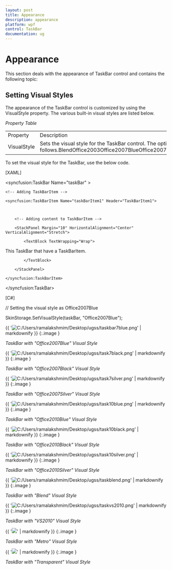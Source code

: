 ```yaml
---
layout: post
title: Appearance
description: appearance
platform: wpf
control: TaskBar
documentation: ug
---
```


# Appearance

This section deals with the appearance of TaskBar control and contains the following topic:

## Setting Visual Styles

The appearance of the TaskBar control is customized by using the VisualStyle property. The various built-in visual styles are listed below.



_Property Table_

<table>
<tr>
<td>
Property</td><td>
Description</td></tr>
<tr>
<td>
VisualStyle</td><td>
Sets the visual style for the TaskBar control. The options provided are as follows.BlendOffice2003Office2007BlueOffice2007BlackOffice2007SilverShinyBlueShinyRedSyncOrangeVS2010MetroTransparent</td></tr>
</table>




To set the visual style for the TaskBar, use the below code.





[XAML]



<!-- Adding TaskBar -->

<syncfusion:TaskBar Name="taskBar" >



    <!-- Adding TaskBarItem -->

    <syncfusion:TaskBarItem Name="taskBarItem1" Header="TaskBarItem1">



        <!-- Adding content to TaskBarItem -->

        <StackPanel Margin="10" HorizontalAlignment="Center" 										VerticalAlignment="Stretch">

            <TextBlock TextWrapping="Wrap">

This TaskBar that have a TaskBarItem.

            </TextBlock>

        </StackPanel>

    </syncfusion:TaskBarItem>

</syncfusion:TaskBar>





[C#]



// Setting the visual style as Office2007Blue

SkinStorage.SetVisualStyle(taskBar, "Office2007Blue");





{{ '![C:/Users/ramalakshmim/Desktop/ugss/taskbar7blue.png](Appearance_images/Appearance_img1.png)' | markdownify }}
{:.image }


_TaskBar with "Office2007Blue" Visual Style_



{{ '![C:/Users/ramalakshmim/Desktop/ugss/task7black.png](Appearance_images/Appearance_img2.png)' | markdownify }}
{:.image }


_TaskBar with "Office2007Black" Visual Style_



{{ '![C:/Users/ramalakshmim/Desktop/ugss/task7silver.png](Appearance_images/Appearance_img3.png)' | markdownify }}
{:.image }


_TaskBar with "Office2007Silver" Visual Style_



{{ '![C:/Users/ramalakshmim/Desktop/ugss/task10blue.png](Appearance_images/Appearance_img4.png)' | markdownify }}
{:.image }


_TaskBar with "Office2010Blue" Visual Style_



{{ '![C:/Users/ramalakshmim/Desktop/ugss/task10black.png](Appearance_images/Appearance_img5.png)' | markdownify }}
{:.image }


_TaskBar with "Office2010Black" Visual Style_



{{ '![C:/Users/ramalakshmim/Desktop/ugss/task10silver.png](Appearance_images/Appearance_img6.png)' | markdownify }}
{:.image }


_TaskBar with "Office2010Silver" Visual Style_



{{ '![C:/Users/ramalakshmim/Desktop/ugss/taskblend.png](Appearance_images/Appearance_img7.png)' | markdownify }}
{:.image }


_TaskBar with "Blend" Visual Style_



{{ '![C:/Users/ramalakshmim/Desktop/ugss/taskvs2010.png](Appearance_images/Appearance_img8.png)' | markdownify }}
{:.image }


_TaskBar with "VS2010" Visual Style_



{{ '![](Appearance_images/Appearance_img9.png)' | markdownify }}
{:.image }


_TaskBar with "Metro" Visual Style_



{{ '![](Appearance_images/Appearance_img10.png)' | markdownify }}
{:.image }


_TaskBar with "Transparent" Visual Style_





